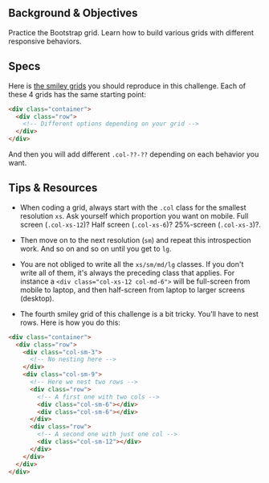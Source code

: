 ## Background & Objectives

Practice the Bootstrap grid. Learn how to build various grids with different responsive behaviors.

## Specs

Here is [the smiley grids](http://lewagon.github.io/bootstrap-challenges/01-Pure-Bootstrap-grid/) you should reproduce in this challenge. Each of these 4 grids has the same starting point:

```html
<div class="container">
  <div class="row">
    <!-- Different options depending on your grid -->
  </div>
</div>
```

And then you will add different `.col-??-??` depending on each behavior you want.

## Tips & Resources

- When coding a grid, always start with the `.col` class for the smallest resolution `xs`. Ask yourself which proportion you want on mobile. Full screen (`.col-xs-12`)? Half screen (`.col-xs-6`)? 25%-screen (`.col-xs-3`)?.

-  Then move on to the next resolution (`sm`) and repeat this introspection work. And so on and so on until you get to `lg`.

- You are not obliged to write all the `xs/sm/md/lg` classes. If you don't write all of them, it's always the preceding class that applies. For instance a `<div class="col-xs-12 col-md-6">` will be full-screen from mobile to laptop, and then half-screen from laptop to larger screens (desktop).

- The fourth smiley grid of this challenge is a bit tricky. You'll have to nest rows. Here is how you do this:

```html
<div class="container">
  <div class="row">
    <div class="col-sm-3">
      <!-- No nesting here -->
    </div>
    <div class="col-sm-9">
      <!-- Here we nest two rows -->
      <div class="row">
        <!-- A first one with two cols -->
        <div class="col-sm-6"></div>
        <div class="col-sm-6"></div>
      </div>
      <div class="row">
        <!-- A second one with just one col -->
        <div class="col-sm-12"></div>
      </div>
    </div>
  </div>
</div>
```
